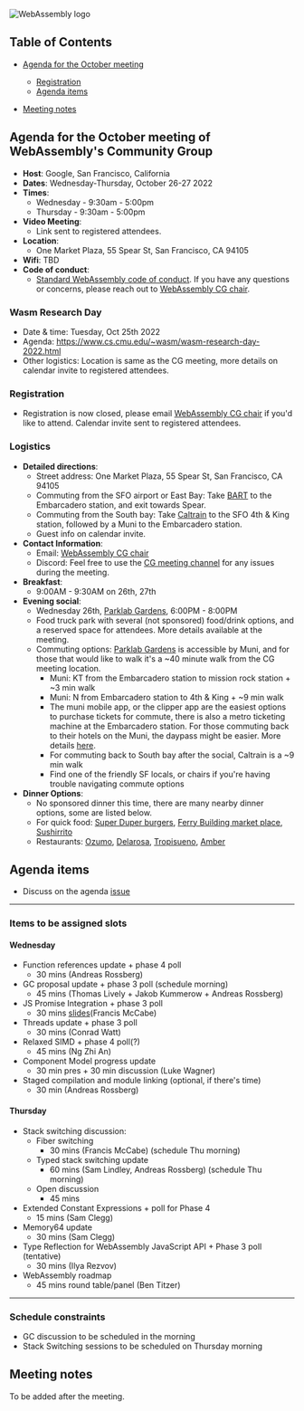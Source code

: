 ![WebAssembly logo](/images/WebAssembly.png)

## Table of Contents

* [Agenda for the October meeting](#agenda-for-the-October-meeting-of-webassemblys-community-group)
    
   * [Registration](#registration)
   * [Agenda items](#agenda-items)

* [Meeting notes](#meeting-notes)


## Agenda for the October meeting of WebAssembly's Community Group

- **Host**: Google, San Francisco, California
- **Dates**: Wednesday-Thursday, October 26-27 2022
- **Times**:
    - Wednesday - 9:30am - 5:00pm
    - Thursday - 9:30am - 5:00pm
- **Video Meeting**:
    - Link sent to registered attendees.
- **Location**:
    - One Market Plaza, 55 Spear St, San Francisco, CA 94105
- **Wifi**: TBD
- **Code of conduct**:
    - [Standard WebAssembly code of conduct](https://github.com/WebAssembly/design/blob/master/CodeOfConduct.md).  If you have any questions or concerns, please reach out to [WebAssembly CG chair](mailto:webassembly-cg-chair@chromium.org).

### Wasm Research Day

- Date & time: Tuesday, Oct 25th 2022 
- Agenda: https://www.cs.cmu.edu/~wasm/wasm-research-day-2022.html
- Other logistics: Location is same as the CG meeting, more details on calendar invite to registered attendees.

### Registration

 - Registration is now closed, please email [WebAssembly CG chair](mailto:webassembly-cg-chair@chromium.org) if you'd like to attend. Calendar invite sent to registered attendees.

### Logistics
- **Detailed directions**:
  - Street address: One Market Plaza, 55 Spear St, San Francisco, CA 94105
  - Commuting from the SFO airport or East Bay: Take [BART](https://www.bart.gov/planner) to the Embarcadero station, and exit towards Spear. 
  - Commuting from the South bay: Take [Caltrain](http://www.caltrain.com/main.html) to the SFO 4th & King station, followed by a Muni to the Embarcadero station.
  - Guest info on calendar invite.
- **Contact Information**:
  - Email: [WebAssembly CG chair](mailto:webassembly-cg-chair@chromium.org)
  - Discord: Feel free to use the [CG meeting channel](https://discord.gg/KDVDsJjwG7) for any issues during the meeting.
- **Breakfast**:
  - 9:00AM - 9:30AM on 26th, 27th
- **Evening social**:
  - Wednesday 26th, [Parklab Gardens](https://www.parklabgardens.com/), 6:00PM - 8:00PM
  - Food truck park with several (not sponsored) food/drink options, and a reserved space for attendees. More details available at the meeting.
  - Commuting options: [Parklab Gardens](https://www.parklabgardens.com/) is accessible by Muni, and for those that would like to walk it's a ~40 minute walk from the CG meeting location.
    - Muni: KT from the Embarcadero station to mission rock station + ~3 min walk
    - Muni: N from Embarcadero station to 4th & King + ~9 min walk
    - The muni mobile app, or the clipper app are the easiest options to purchase tickets for commute, there is also a metro ticketing machine at the Embarcadero station. For those commuting back to their hotels on the Muni, the daypass might be easier. More details [here](https://www.sfmta.com/getting-around/muni/fares).
    - For commuting back to South bay after the social, Caltrain is a ~9 min walk
    - Find one of the friendly SF locals, or chairs if you're having trouble navigating commute options
- **Dinner Options**:
  - No sponsored dinner this time, there are many nearby dinner options, some are listed below. 
  - For quick food: [Super Duper burgers](https://goo.gl/maps/KqQZGFGUMrUeUJ269), [Ferry Building market place](https://goo.gl/maps/akKwbRqBafJR1B3SA), [Sushirrito](https://goo.gl/maps/u4PeGBgvXZvEgh5Z9)
  - Restaurants: [Ozumo](https://g.page/OzumoSanFrancisco?share), [Delarosa](https://goo.gl/maps/cmY5yA4kMDU3PCFP7), [Tropisueno](https://g.page/tropisueno?share), [Amber](https://goo.gl/maps/6auUT1zUE1EviLx16)
  
## Agenda items

 - Discuss on the agenda [issue](https://github.com/WebAssembly/meetings/issues/1107#issue-1370626883)

-----
 ### Items to be assigned slots
 
 #### Wednesday
 - Function references update + phase 4 poll
   - 30 mins (Andreas Rossberg)
 - GC proposal update + phase 3 poll (schedule morning)
   - 45 mins (Thomas Lively + Jakob Kummerow + Andreas Rossberg)
 - JS Promise Integration + phase 3 poll
   - 30 mins [slides](https://docs.google.com/presentation/d/190wPxyzvQBKokPW9SyT-Jb2SUu-aUFrEraV3DKwRf4Q)(Francis McCabe)
 - Threads update + phase 3 poll
   - 30 mins (Conrad Watt)
 - Relaxed SIMD + phase 4 poll(?)
   - 45 mins (Ng Zhi An)
 - Component Model progress update
   - 30 min pres + 30 min discussion (Luke Wagner)
 - Staged compilation and module linking (optional, if there's time)
   - 30 min (Andreas Rossberg)
  
 #### Thursday
 - Stack switching discussion:
   - Fiber switching
     - 30 mins (Francis McCabe) (schedule Thu morning)
   - Typed stack switching update
     - 60 mins (Sam Lindley, Andreas Rossberg) (schedule Thu morning)
   - Open discussion
     - 45 mins  
 - Extended Constant Expressions + poll for Phase 4
   - 15 mins (Sam Clegg)
 - Memory64 update
   - 30 mins (Sam Clegg)
 - Type Reflection for WebAssembly JavaScript API + Phase 3 poll (tentative)
   - 30 mins (Ilya Rezvov)
 - WebAssembly roadmap
   - 45 mins round table/panel (Ben Titzer)

-----

### Schedule constraints

- GC discussion to be scheduled in the morning
- Stack Switching sessions to be scheduled on Thursday morning

## Meeting notes

To be added after the meeting.
